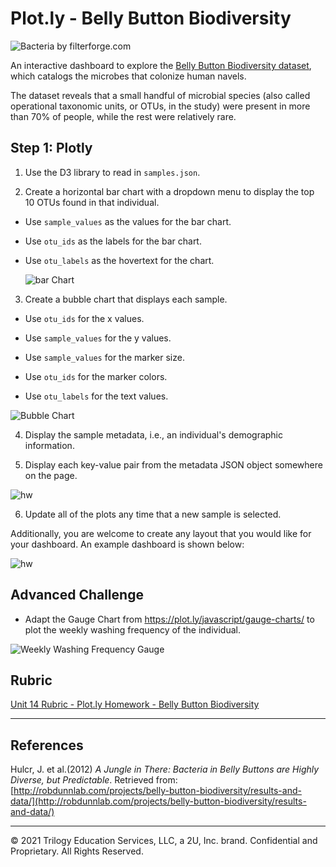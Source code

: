 # Plot.ly - Belly Button Biodiversity

![Bacteria by filterforge.com](static/Images/orange.jpg)

An interactive dashboard to explore the [Belly Button Biodiversity dataset](http://robdunnlab.com/projects/belly-button-biodiversity/), which catalogs the microbes that colonize human navels.

The dataset reveals that a small handful of microbial species (also called operational taxonomic units, or OTUs, in the study) were present in more than 70% of people, while the rest were relatively rare.

## Step 1: Plotly

1. Use the D3 library to read in `samples.json`.

2. Create a horizontal bar chart with a dropdown menu to display the top 10 OTUs found in that individual.

* Use `sample_values` as the values for the bar chart.

* Use `otu_ids` as the labels for the bar chart.

* Use `otu_labels` as the hovertext for the chart.

  ![bar Chart](static/Images/hw01.png)

3. Create a bubble chart that displays each sample.

* Use `otu_ids` for the x values.

* Use `sample_values` for the y values.

* Use `sample_values` for the marker size.

* Use `otu_ids` for the marker colors.

* Use `otu_labels` for the text values.

![Bubble Chart](static/Images/bubble-chart.png)

4. Display the sample metadata, i.e., an individual's demographic information.

5. Display each key-value pair from the metadata JSON object somewhere on the page.

![hw](static/Images/info.JPG)

6. Update all of the plots any time that a new sample is selected.

Additionally, you are welcome to create any layout that you would like for your dashboard. An example dashboard is shown below:

![hw](static/Images/hw02.JPG)

## Advanced Challenge


* Adapt the Gauge Chart from <https://plot.ly/javascript/gauge-charts/> to plot the weekly washing frequency of the individual.


![Weekly Washing Frequency Gauge](static/Images/gauge.png)



## Rubric

[Unit 14 Rubric - Plot.ly Homework - Belly Button Biodiversity](https://docs.google.com/document/d/1wD_hOEJELD2hifTaECfx66xlpEdJeYm3mL8q2Zoq1vo/edit?usp=sharing)

- - -

## References

Hulcr, J. et al.(2012) _A Jungle in There: Bacteria in Belly Buttons are Highly Diverse, but Predictable_. Retrieved from: [http://robdunnlab.com/projects/belly-button-biodiversity/results-and-data/](http://robdunnlab.com/projects/belly-button-biodiversity/results-and-data/)

- - -

© 2021 Trilogy Education Services, LLC, a 2U, Inc. brand. Confidential and Proprietary. All Rights Reserved.
